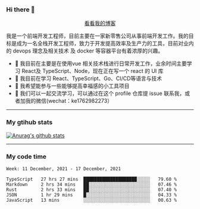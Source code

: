 ### Hi there 👋

<p align="center">
  <a href="https://real-jacket.github.io/">看看我的博客</a>
</p>

我是一个前端开发工程师，目前主要在一家新零售公司从事前端开发工作。我的目标是成为一名全栈开发工程师，致力于开发提高效率及生产力的工具，目前对业内的 devops 理念及相关技术 及 docker 等容器平台有着浓厚的兴趣。

- 🔭 我目前在主要是在使用vue 相关技术栈进行日常开发工作，业余时间主要学习 React及 TypeScript、Node，现在正在写一个 react 的 UI 库 
- 🌱 我目前在学习 React、TypeScript、Go、CI/CD等语言与技术
- 👯 我希望能参与一些能够提高幸福感的小工具项目
- 💬 我们可以一起交流学习，可以通过在这个 profile 仓库提 issue 联系我，或者加我的微信(wechat：ke1762982273）

***

### My gtihub stats

[![Anurag's github stats](https://github-readme-stats.vercel.app/api?username=real-jacket)](https://github.com/anuraghazra/github-readme-stats)

***

### My code time

<!--START_SECTION:waka-->
```text
Week: 11 December, 2021 - 17 December, 2021

TypeScript   27 hrs 27 mins  ████████████████████░░░░░   79.60 % 
Markdown     2 hrs 34 mins   ██░░░░░░░░░░░░░░░░░░░░░░░   07.46 % 
Rust         2 hrs 33 mins   ██░░░░░░░░░░░░░░░░░░░░░░░   07.40 % 
JSON         1 hr 29 mins    █░░░░░░░░░░░░░░░░░░░░░░░░   04.33 % 
JavaScript   13 mins         ░░░░░░░░░░░░░░░░░░░░░░░░░   00.63 % 
```
<!--END_SECTION:waka-->
